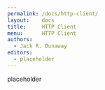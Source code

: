 ```yaml
---
permalink: /docs/http-client/
layout:    docs
title:     HTTP Client
menu:      HTTP Client
authors:
  - Jack R. Dunaway
editors:
  - placeholder
---
```


placeholder
